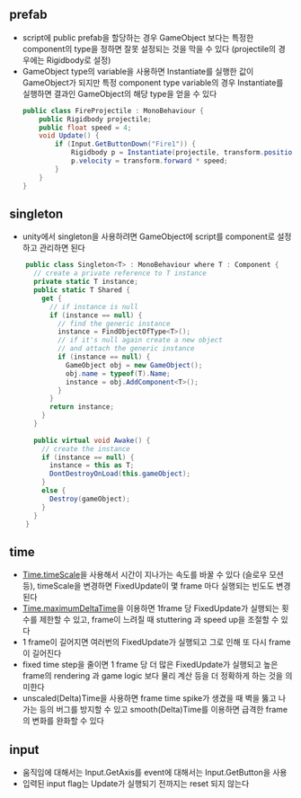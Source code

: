 ## prefab
- script에 public prefab을 할당하는 경우 GameObject 보다는 특정한 component의 type을 정하면 잘못 설정되는 것을 막을 수 있다 (projectile의 경우에는 Rigidbody로 설정)   
- GameObject type의 variable을 사용하면 Instantiate를 실행한 값이 GameObject가 되지만 특정 component type variable의 경우 Instantiate를 실행하면 결과인 GameObject의 해당 type을 얻을 수 있다   
	```C#
	public class FireProjectile : MonoBehaviour {
		public Rigidbody projectile;
		public float speed = 4;
		void Update() {
			if (Input.GetButtonDown("Fire1")) {
				Rigidbody p = Instantiate(projectile, transform.position, transform.rotation);
				p.velocity = transform.forward * speed;
			}
		}
	}
	```
## singleton
- unity에서 singleton을 사용하려면 GameObject에 script를 component로 설정하고 관리하면 된다   
```C#
	public class Singleton<T> : MonoBehaviour where T : Component {
	  // create a private reference to T instance
	  private static T instance;
	  public static T Shared {
	    get {
	      // if instance is null
	      if (instance == null) {
	        // find the generic instance
	        instance = FindObjectOfType<T>();
	        // if it's null again create a new object
	        // and attach the generic instance
	        if (instance == null) {
	          GameObject obj = new GameObject();
	          obj.name = typeof(T).Name;
	          instance = obj.AddComponent<T>();
	        }
	      }
	      return instance;
	    }
	  }
	
	  public virtual void Awake() {
	    // create the instance
	    if (instance == null) {
	      instance = this as T;
	      DontDestroyOnLoad(this.gameObject);
	    }
	    else {
	      Destroy(gameObject);
	    }
	  }
	}
```
## time
- [Time.timeScale](https://docs.unity3d.com/2022.3/Documentation/ScriptReference/Time-timeScale.html)을 사용해서 시간이 지나가는 속도를 바꿀 수 있다 (슬로우 모션 등), timeScale을 변경하면 FixedUpdate이 몇 frame 마다 실행되는 빈도도 변경된다   
- [Time.maximumDeltaTime](https://docs.unity3d.com/2022.3/Documentation/ScriptReference/Time-maximumDeltaTime.html)을 이용하면 1frame 당 FixedUpdate가 실행되는 횟수를 제한할 수 있고, frame이 느려질 때 stuttering 과 speed up을 조절할 수 있다    
- 1 frame이 길어지면 여러번의 FixedUpdate가 실행되고 그로 인해 또 다시 frame이 길어진다   
- fixed time step을 줄이면 1 frame 당 더 많은 FixedUpdate가 실행되고 높은 frame의 rendering 과 game logic 보다 물리 계산 등을 더 정확하게 하는 것을 의미한다   
- unscaled(Delta)Time을 사용하면 frame time spike가 생겼을 때 벽을 뚫고 나가는 등의 버그를 방지할 수 있고 smooth(Delta)Time를 이용하면 급격한 frame의 변화를 완화할 수 있다   
## input
- 움직임에 대해서는 Input.GetAxis를 event에 대해서는 Input.GetButton을 사용   
- 입력된 input flag는 Update가 실행되기 전까지는 reset 되지 않는다   